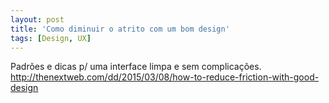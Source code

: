 ```yaml
---
layout: post
title: 'Como diminuir o atrito com um bom design'
tags: [Design, UX]
---
```


Padrões e dicas p/ uma interface limpa e sem complicações.
<http://thenextweb.com/dd/2015/03/08/how-to-reduce-friction-with-good-design>
